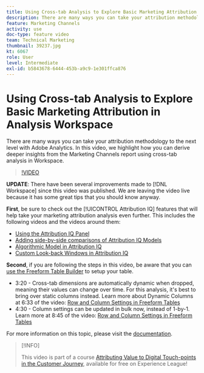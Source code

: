 ```yaml
---
title: Using Cross-tab Analysis to Explore Basic Marketing Attribution in Analysis Workspace
description: There are many ways you can take your attribution methodology to the next level with Adobe Analytics. In this video, we highlight how you can derive deeper insights from the Marketing Channels report using cross-tab analysis in Workspace.
feature: Marketing Channels
activity: use
doc-type: feature video
team: Technical Marketing
thumbnail: 39237.jpg
kt: 6067
role: User
level: Intermediate
exl-id: b5843678-6444-453b-a9c9-1e301ffca876
---
```

# Using Cross-tab Analysis to Explore Basic Marketing Attribution in Analysis Workspace

There are many ways you can take your attribution methodology to the next level with Adobe Analytics. In this video, we highlight how you can derive deeper insights from the Marketing Channels report using cross-tab analysis in Workspace.

>[!VIDEO](https://video.tv.adobe.com/v/39237/?quality=12&learn=on)

**UPDATE**: There have been several improvements made to [!DNL Workspace] since this video was published. We are leaving the video live because it has some great tips that you should know anyway.

**First**, be sure to check out the [!UICONTROL Attribution IQ] features that will help take your marketing attribution analysis even further. This includes the following videos and the videos around them:

* [Using the Attribution IQ Panel](using-the-attribution-iq-panel.md)
* [Adding side-by-side comparisons of Attribution IQ Models](adding-side-by-side-comparisons-of-attribution-iq-models.md)
* [Algorithmic Model in Attribution IQ](algorithmic-model-in-attribution-iq.md)
* [Custom Look-back Windows in Attribution IQ](custom-lookback-windows-in-attribution-iq.md)

**Second**, if you are following the steps in this video, be aware that you can [use the Freeform Table Builder](../building-freeform-tables/using-the-freeform-table-builder-in-analysis-workspace.md) to setup your table.

* 3:20 - Cross-tab dimensions are automatically dynamic when dropped, meaning their values can change over time. For this analysis, it's best to bring over static columns instead. Learn more about Dynamic Columns at 6:33 of the video: [Row and Column Settings in Freeform Tables](../building-freeform-tables/row-and-column-settings-in-freeform-tables.md)
* 4:30 - Column settings can be updated in bulk now, instead of 1-by-1. Learn more at 8:45 of the video: [Row and Column Settings in Freeform Tables](../building-freeform-tables/row-and-column-settings-in-freeform-tables.md)

For more information on this topic, please visit the [documentation](https://experienceleague.adobe.com/docs/analytics/analyze/analysis-workspace/attribution/models.html).

>[!INFO]
>
> This video is part of a course [Attributing Value to Digital Touch-points in the Customer Journey](https://experienceleague.adobe.com/?recommended=Analytics-U-1-2020.2), available for free on Experience League!
